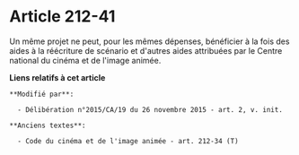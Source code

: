 # Article 212-41

Un même projet ne peut, pour les mêmes dépenses, bénéficier à la fois des aides à la réécriture de scénario et d'autres aides
attribuées par le Centre national du cinéma et de l'image animée.

**Liens relatifs à cet article**

	**Modifié par**:

	  - Délibération n°2015/CA/19 du 26 novembre 2015 - art. 2, v. init.

	**Anciens textes**:

	  - Code du cinéma et de l'image animée - art. 212-34 (T)
